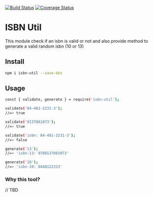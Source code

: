 [![Build Status](https://travis-ci.org/JuanMaRuiz/isbn-util.svg?branch=master)](https://travis-ci.org/JuanMaRuiz/isbn-util)
[![Coverage Status](https://coveralls.io/repos/github/JuanMaRuiz/isbn-util/badge.svg?branch=master)](https://coveralls.io/github/JuanMaRuiz/isbn-util?branch=master)

# ISBN Util

This module check if an isbn is valid or not and also provide method to generate a valid random isbn (10 or 13)

## Install

```bash
npm i isbn-util --save-dev
```

## Usage

```bash
const { validate, generate } = require('isbn-util');

validate('84-481-2231-3');
//=> true

validate('0137081073');
//=> true

validate('isbn: 84-481-2231-3');
//=> false

generate('13');
//=> 'isbn-13: 9780137081073'

generate('10');
//=> 'isbn-10: 8448122313'
```

### Why this tool?

// TBD

